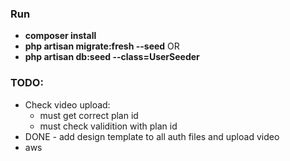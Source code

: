 ### Run

- **composer install**
- **php artisan migrate:fresh --seed**
OR
- **php artisan db:seed --class=UserSeeder**


### TODO:
- Check video upload:
    - must get correct plan id
    - must check validition with plan id
- DONE - add design template to all auth files and upload video
- aws
